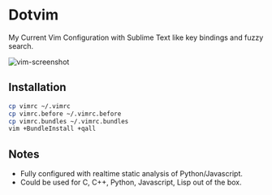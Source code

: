Dotvim
====

My Current Vim Configuration with Sublime Text like key bindings and fuzzy
search.

![vim-screenshot](https://i.cloudup.com/zl4e0Aj9rC-1200x1200.png)

## Installation

```bash
cp vimrc ~/.vimrc
cp vimrc.before ~/.vimrc.before
cp vimrc.bundles ~/.vimrc.bundles
vim +BundleInstall +qall
```

## Notes

- Fully configured with realtime static analysis of Python/Javascript.
- Could be used for C, C++, Python, Javascript, Lisp out of the box.


